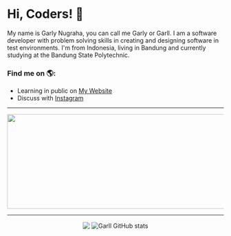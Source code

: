 # Hi, Coders! 👋

My name is Garly Nugraha, you can call me Garly or Garll. I am a software developer with problem solving skills in creating and designing software in test environments. I'm from Indonesia, living in Bandung and currently studying at the Bandung State Polytechnic.

### Find me on 🌎:
- Learning in public on <a href="https://www.garlynugrahaa.me">My Website</a>
- Discuss with <a href="https://instagram.com/garlynugrahaa">Instagram</a>

---

<p align="center">
  <img width="800" height="220" src="https://streak-stats.demolab.com?user=garlynugrahaa&theme=highcontrast&hide_border=true&border_radius=5&card_width=800">
</p>

---
<p align="center">
  <img align="center" src="https://github-readme-stats.vercel.app/api/top-langs/?username=garlynugrahaa&langs_count=3&hide=html,css&show_icons=true&theme=vision-friendly-dark" />
  <img align="center" src="https://github-readme-stats.vercel.app/api?username=garlynugrahaa&show_icons=true&theme=vision-friendly-dark&line_height=27" alt="Garll GitHub stats" />
</div>

